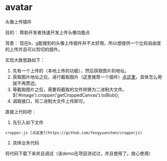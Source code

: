 # avatar
头像上传插件

目的： 帮助开发者快速开发上传头像功能点   

背景： 现在b，g能搜到的头像上传插件并不太好用，所以想提供一个比较自由度的上传并且可以剪切的插件。   

实现大致思路如下：      
1. 先有一个上传的（本地上传的功能），然后获取图片的地址。       
2. 获取图片地址之后，进行截取图片（这里推荐一个插件）[点这里](https://fengyuanchen.github.io/cropperjs/)，具体怎么用就不再赘述。      
3. 等截取图片之后，需要将截取的文件转换为二进制大文件。$('#image').cropper('getCroppedCanvas').toBlob();         
4. 调取接口，将二进制大文件上传即可。    

直接上代码吧： 

1. 先引入如下文件

```
cropper.js [点这里](https://github.com/fengyuanchen/cropperjs)
```
2. 具体业务代码

将代码下载下来并且调试（该demo在项目测试过，并且使用了。放心使用）
